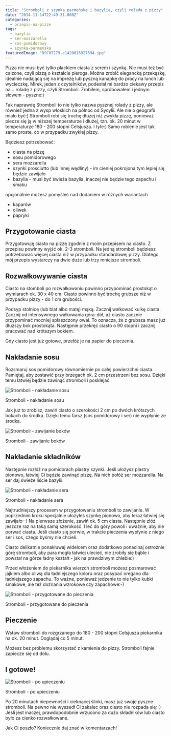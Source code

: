 ```yaml
---
title: "Stromboli z szynką parmeńską i bazylią, czyli rolada z pizzy"
date: "2014-11-14T22:49:31.000Z"
categories: 
  - przepis-na-pizze
tags: 
  - bazylia
  - ser-mozzarella
  - sos-pomidorowy
  - szynka-parmenska
featuredImage: "DSC07279-e1420016927394.jpg"
---
```


Pizza nie musi być tylko plackiem ciasta z serem i szynką. Nie musi też być calzone, czyli pizzą o kształcie pieroga. Można zrobić elegancką przekąskę, idealnie nadającą się na imprezę lub pyszną kanapkę do pracy na lunch lub wycieczkę. Mirek, jeden z czytelników, podesłał mi bardzo ciekawy przepis na... roladę z pizzy, czyli Stromboli. Zrobiłem, spróbowałem i jednym słowem - pyszne:)

Tak naprawdę Stromboli to nie tylko nazwa pysznej rolady z pizzy, ale również jedna z wysp włoskich na północ od Sycylii. Ale nie o geografii miało być:) Stromboli robi się trochę dłużej niż zwykła pizzę, ponieważ piecze się ją w niższej temperaturze i dłużej, tzn. ok. 20 minut w temperaturze 180 - 200 stopni Celsjusza. I tyle:) Samo robienie jest tak samo proste, co w przypadku zwykłej pizzy.

Będziesz potrzebować:

- ciasta na pizzę
- sosu pomidorowego
- sera mozzarella
- szynki prosciutto (lub innej wędliny) - im cieniej pokrojona tym lepiej się będzie zawijało
- bazylia - musi być świeża bazylia, inaczej nie będzie tego zapachu i smaku

opcjonalnie możesz pomyśleć nad dodaniem w różnych wariantach

- kaparów
- oliwek
- papryki

## Przygotowanie ciasta

Przygotowuję ciasto na pizzę zgodnie z moim przepisem na ciasto. Z przepisu powinny wyjść ok. 2-3 stromboli. Na jedną stromboli będziesz potrzebować więcej ciasta niż w przypadku standardowej pizzy. Dlatego mój przepis wystarczy na dwie duże lub trzy mniejsze stromboli.

## Rozwałkowywanie ciasta

Ciasto na stomboli po rozwałkowaniu powinno przypominać prostokąt o wymiarach ok. 30 x 40 cm. Ciasto powinno być trochę grubsze niż w przypadku pizzy - do 1 cm grubości.

Podsyp stolnicę (lub blat albo matę) mąką. Zacznij wałkować kulkę ciasta. Zacznij od intensywnego wałkowania góra-dół, aż ciasto zacznie przypominać mocniej spłaszczony owal. To oznacza, że z grubsza masz już dłuższy bok prostokąta. Następnie przekręć ciasto o 90 stopni i zacznij pracować nad krótszym bokiem.

Gdy ciasto jest już gotowe, przełóż je na papier do pieczenia.

## Nakładanie sosu

Rozsmaruj sos pomidorowy równomiernie po całej powierzchni ciasta. Pamiętaj, aby zostawić przy brzegach ok. 2 cm przestrzeni bez sosu. Dzięki temu łatwiej będzie zawinąć stromboli i posklejać.

![Stromboli - nakładanie sosu](DSC07267-300x200.jpg)

Stromboli - nakładanie sosu

Jak już to zrobisz, zawiń ciasto o szerokości 2 cm po dwóch krótszych bokach do środka. Dzięki temu farsz (sos pomidorowy i ser) nie wypłynie ze środka.

![Stromboli - zawijanie boków](DSC07269-300x200.jpg)

Stromboli - zawijanie boków

## Nakładanie składników

Następnie rozłóż na pomidorach plastry szynki. Jeśli ułożysz plastry pionowo, łatwiej Ci będzie zawinąć pizzę. Na nich połóż ser mozzarella. Na ser daj świeże liście bazylii.

![Stromboli - nakładanie sera](DSC07270-300x200.jpg)

Stromboli - nakładanie sera

Najtrudniejszy procesem w przygotowaniu stromboli to zawijanie. W poprzednim kroku specjalnie ułożyłeś szynkę pionowo, aby teraz łatwiej się zawijało:-) Na pierwsze złożenie, zawiń ok. 5 cm ciasta. Następnie złóż jeszcze raz na taką samą szerokość. I leć do góry powoli i uważnie, aby nie porwać ciasta. Jeśli ciasto się porwie, w trakcie pieczenia wypłynie z niego ser i sos, czego byśmy nie chcieli.

Ciasto delikatnie ponakłuwaj widelcem oraz dodatkowo ponacinaj ostrożnie górę stromboli, aby para mogła łatwiej ulecieć, nie zrobiły się bąble i powstał na górze ładny kształt - jak na prawdziwym chlebie:)

Przed włożeniem do piekarnika wierzch stromboli możesz posmarować jajkiem albo oliwą dla ładniejszego koloru oraz posypać oregano dla ładniejszego zapachu. To ważne, ponieważ jedzenie to nie tylko kubki smakowe, ale też doznania wzrokowe czy zapachowe:-)

![Stromboli - przygotowane do pieczenia](DSC07271-300x200.jpg)

Stromboli - przygotowane do pieczenia

## Pieczenie

Wstaw stromboli do rozgrzanego do 180 - 200 stopni Celsjusza piekarnika na ok. 20 minut. Doglądaj co 5 minut.

Możesz bez problemu skorzystać z kamienia do pizzy. Stromboli fajnie zapiecze się od dołu.

## I gotowe!

![Stromboli - po upieczeniu](DSC07279-300x200.jpg)

Stromboli - po upieczeniu

Po 20 minutach niepewności i cieknącej ślinki, masz już swoje pyszne stromboli. Na pewno nie wyszedł Ci zakalec oraz ciasto nie rozpada się:-) Jeśli jest inaczej, prawdopodobnie wrzucono za dużo składników lub ciasto było za cienko rozwałkowane.

Jak Ci poszło? Koniecznie daj znać w komentarzach!
